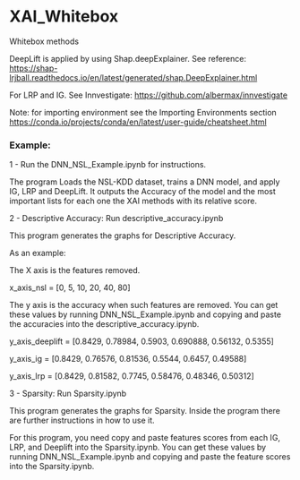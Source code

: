 # XAI_Whitebox
Whitebox methods

DeepLift is applied by using Shap.deepExplainer. See reference: https://shap-lrjball.readthedocs.io/en/latest/generated/shap.DeepExplainer.html

For LRP and IG. See Innvestigate: https://github.com/albermax/innvestigate


Note: for importing environment see the Importing Environments section https://conda.io/projects/conda/en/latest/user-guide/cheatsheet.html 


### Example: 

1 - Run the DNN_NSL_Example.ipynb for instructions.

  The program Loads the NSL-KDD dataset, trains a DNN model, and apply IG, LRP and DeepLift. It outputs the Accuracy of the model and the most important lists for each one the XAI methods with its relative score.

2 - Descriptive Accuracy: Run descriptive_accuracy.ipynb

  This program generates the graphs for Descriptive Accuracy. 
  
  As an example: 
  
  The X axis is the features removed.
  
  x_axis_nsl = [0, 5, 10, 20, 40, 80] 
  
  The y axis is the accuracy when such features are removed. You can get these values by running DNN_NSL_Example.ipynb and copying and paste the accuracies into the  descriptive_accuracy.ipynb.
  
  y_axis_deeplift = [0.8429,	0.78984,	0.5903,	0.690888,	0.56132,	0.5355]
  
  y_axis_ig = [0.8429,	0.76576,	0.81536,	0.5544,	0.6457,	0.49588]
  
  y_axis_lrp = [0.8429,	0.81582,	0.7745,	0.58476,	0.48346,	0.50312]

3 - Sparsity: Run Sparsity.ipynb

This program generates the graphs for Sparsity. Inside the program there are further instructions in how to use it.

For this program, you need copy and paste features scores from each IG, LRP, and Deeplift into the Sparsity.ipynb. You can get these values by running DNN_NSL_Example.ipynb and copying and paste the feature scores into the Sparsity.ipynb.




